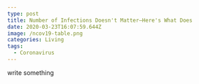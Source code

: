 ```yaml
---
type: post
title: Number of Infections Doesn't Matter—Here's What Does
date: 2020-03-23T16:07:59.644Z
image: /ncov19-table.png
categories: Living
tags:
  - Coronavirus
---
```

write something